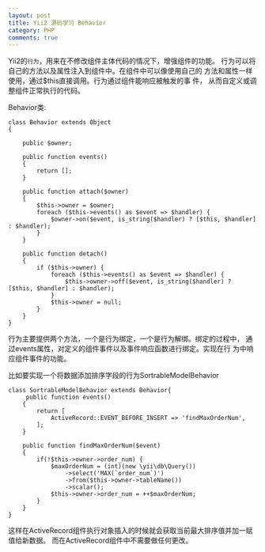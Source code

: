 ```yaml
---
layout: post
title: Yii2 源码学习 Behavior
category: PHP
comments: true
---
```


Yii2的```行为```，用来在不修改组件主体代码的情况下，增强组件的功能。
行为可以将自己的方法以及属性注入到组件中。在组件中可以像使用自己的
方法和属性一样使用，通过$this直接调用。行为通过组件能响应被触发的事
件， 从而自定义或调整组件正常执行的代码。

Behavior类:

```
class Behavior extends Object
{

    public $owner;

    public function events()
    {
        return [];
    }

    public function attach($owner)
    {
        $this->owner = $owner;
        foreach ($this->events() as $event => $handler) {
            $owner->on($event, is_string($handler) ? [$this, $handler] : $handler);
        }
    }

    public function detach()
    {
        if ($this->owner) {
            foreach ($this->events() as $event => $handler) {
                $this->owner->off($event, is_string($handler) ? [$this, $handler] : $handler);
            }
            $this->owner = null;
        }
    }
}
```

行为主要提供两个方法，一个是行为绑定，一个是行为解绑。绑定的过程中，
通过events属性，对定义的组件事件以及事件响应函数进行绑定。实现在行
为中响应组件事件的功能。

比如要实现一个将数据添加排序字段的行为SortrableModelBehavior

```
class SortrableModelBehavior extends Behavior{
	 public function events()
    {
        return [
            ActiveRecord::EVENT_BEFORE_INSERT => 'findMaxOrderNum',
        ];
    }

    public function findMaxOrderNum($event)
    {
        if(!$this->owner->order_num) {
            $maxOrderNum = (int)(new \yii\db\Query())
                ->select('MAX(`order_num`)')
                ->from($this->owner->tableName())
                ->scalar();
            $this->owner->order_num = ++$maxOrderNum;
        }
    }
}

```

这样在ActiveRecord组件执行对象插入的时候就会获取当前最大排序值并加一赋值给新数据。
而在ActiveRecord组件中不需要做任何更改。

